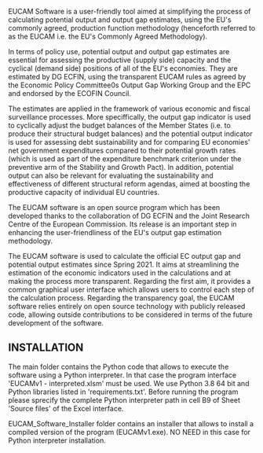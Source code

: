 EUCAM Software is a user-friendly tool aimed at simplifying the process of calculating potential output and output gap estimates, using the EU's commonly agreed,
production function methodology (henceforth referred to as the EUCAM i.e. the EU's Commonly Agreed Methodology).

In terms of policy use, potential output and output gap estimates are essential for assessing the productive (supply side) capacity and the cyclical (demand side)
positions of all of the EU's economies. They are estimated by DG ECFIN, using the transparent EUCAM rules as agreed by the Economic Policy Committee0s Output Gap
Working Group and the EPC and endorsed by the ECOFIN Council.

The estimates are applied in the framework of various economic and fiscal surveillance processes. More speciffically, the output gap indicator is used to cyclically
adjust the budget balances of the Member States (i.e. to produce their structural budget balances) and the potential output indicator is used for assessing debt 
sustainability and for comparing EU economies' net government expenditures compared to their potential growth rates (which is used as part of the expenditure 
benchmark criterion under the preventive arm of the Stability and Growth Pact). In addition, potential output can also be relevant for evaluating the sustainability 
and effectiveness of different structural reform agendas, aimed at boosting the productive capacity of individual EU countries.

The EUCAM software is an open source program which has been developed thanks to the collaboration of DG ECFIN and the Joint Research Centre of the European 
Commission. Its release is an important step in enhancing the user-friendliness of the EU's output gap estimation methodology.

The EUCAM software is used to calculate the official EC output gap and potential output estimates since Spring 2021. It aims at streamlining the estimation of the 
economic indicators used in the calculations and at making the process more transparent. Regarding the first aim, it provides a common graphical user interface
which allows users to control each step of the calculation process. Regarding the transparency goal, the EUCAM software relies entirely on open source technology
with publicly released code, allowing outside contributions to be considered in terms of the future development of the software.

INSTALLATION
------------
The main folder contains the Python code that allows to execute the software using a Python interpreter. In that case the program interface 'EUCAMv1 - 
interpreted.xlsm' must be used. We use Python 3.8 64 bit and Python libraries listed in 'requirements.txt'. Before running the program please sprecify the complete Python interpreter path in cell B9 of Sheet 'Source files' of the Excel interface.

EUCAM_Software_Installer folder contains an installer that allows to install a compiled version of the program (EUCAMv1.exe).
NO NEED in this case for Python interpreter installation.

